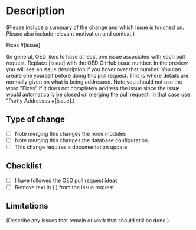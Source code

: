 # Description

(Please include a summary of the change and which issue is touched on. Please also include relevant motivation and context.)

Fixes #[issue]

(In general, OED likes to have at least one issue associated with each pull request. Replace [issue] with the OED GitHub issue number. In the preview you will see an issue description if you hover over that number. You can create one yourself before doing this pull request. This is where details are normally given on what is being addressed. Note you should not use the word "Fixes" if it does not completely address the issue since the issue would automatically be closed on merging the pull request. In that case use "Partly Addresses #[issue].)

## Type of change

- [ ] Note merging this changes the node modules
- [ ] Note merging this changes the database configuration.
- [ ] This change requires a documentation update

## Checklist

- [ ] I have followed the [OED pull request](https://openenergydashboard.github.io/developer/pr.html) ideas
- [ ] Remove text in ( ) from the issue request

## Limitations

(Describe any issues that remain or work that should still be done.)
